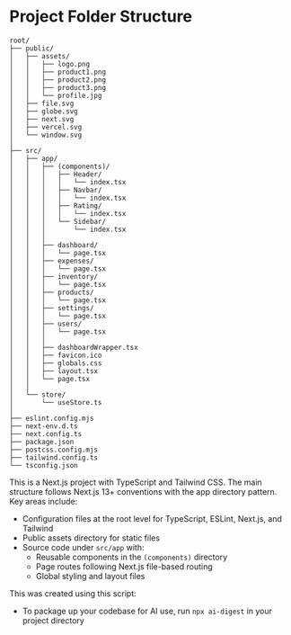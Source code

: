 # Project Folder Structure

```
root/
├── public/
│   ├── assets/
│   │   ├── logo.png
│   │   ├── product1.png
│   │   ├── product2.png
│   │   ├── product3.png
│   │   └── profile.jpg
│   ├── file.svg
│   ├── globe.svg
│   ├── next.svg
│   ├── vercel.svg
│   └── window.svg
│
├── src/
│   ├── app/
│   │   ├── (components)/
│   │   │   ├── Header/
│   │   │   │   └── index.tsx
│   │   │   ├── Navbar/
│   │   │   │   └── index.tsx
│   │   │   ├── Rating/
│   │   │   │   └── index.tsx
│   │   │   └── Sidebar/
│   │   │       └── index.tsx
│   │   │
│   │   ├── dashboard/
│   │   │   └── page.tsx
│   │   ├── expenses/
│   │   │   └── page.tsx
│   │   ├── inventory/
│   │   │   └── page.tsx
│   │   ├── products/
│   │   │   └── page.tsx
│   │   ├── settings/
│   │   │   └── page.tsx
│   │   ├── users/
│   │   │   └── page.tsx
│   │   │
│   │   ├── dashboardWrapper.tsx
│   │   ├── favicon.ico
│   │   ├── globals.css
│   │   ├── layout.tsx
│   │   └── page.tsx
│   │
│   └── store/
│       └── useStore.ts
│
├── eslint.config.mjs
├── next-env.d.ts
├── next.config.ts
├── package.json
├── postcss.config.mjs
├── tailwind.config.ts
└── tsconfig.json
```

This is a Next.js project with TypeScript and Tailwind CSS. The main structure follows Next.js 13+ conventions with the app directory pattern. Key areas include:

- Configuration files at the root level for TypeScript, ESLint, Next.js, and Tailwind
- Public assets directory for static files
- Source code under `src/app` with:
  - Reusable components in the `(components)` directory
  - Page routes following Next.js file-based routing
  - Global styling and layout files

This was created using this script: 
 - To package up your codebase for AI use, run `npx ai-digest` in your project directory